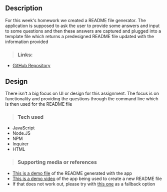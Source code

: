 
## Description
For this week's homework we created a README file generator. 
The application is supposed to ask the user to provide some answers and input to some questions and then these answers are captured and plugged into a template file which returns a predesigned README file updated with the information provided


> ### Links:
- [GitHub Repository](https://github.com/nnassarv/README-generator-w9)

## Design
There isn't a big focus on UI or design for this assignment. 
The focus is on functionality and providing the questions through the command line which is then used for the README file

> ### Tech used
* JavaScript
* Node.JS
* NPM
* Inquirer
* HTML

> ### Supporting media or references
* [This is a demo file](https://github.com/nnassarv/README-generator-w9/tree/main/results) of the README generated with the app
* [This is a demo video](https://watch.screencastify.com/v/LHEyT7LvWexh3mYKKJxr) of the app being used to create a new README file
* If that does not work out, please try with [this one](https://github.com/nnassarv/README-generator-w9/blob/main/demo-video-week-9-homework.mp4) as a fallback option
